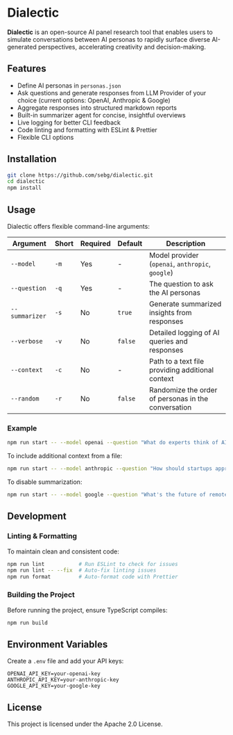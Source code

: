 # Dialectic

**Dialectic** is an open-source AI panel research tool that enables users to simulate conversations between AI personas to rapidly surface diverse AI-generated perspectives, accelerating creativity and decision-making.

## Features

- Define AI personas in `personas.json`
- Ask questions and generate responses from LLM Provider of your choice (current options: OpenAI, Anthropic & Google)
- Aggregate responses into structured markdown reports
- Built-in summarizer agent for concise, insightful overviews
- Live logging for better CLI feedback
- Code linting and formatting with ESLint & Prettier
- Flexible CLI options

## Installation

```sh
git clone https://github.com/sebg/dialectic.git
cd dialectic
npm install
```

## Usage

Dialectic offers flexible command-line arguments:

| Argument       | Short | Required | Default | Description                                         |
| -------------- | ----- | -------- | ------- | --------------------------------------------------- |
| `--model`      | `-m`  | Yes      | -       | Model provider (`openai`, `anthropic`, `google`)    |
| `--question`   | `-q`  | Yes      | -       | The question to ask the AI personas                 |
| `--summarizer` | `-s`  | No       | `true`  | Generate summarized insights from responses         |
| `--verbose`    | `-v`  | No       | `false` | Detailed logging of AI queries and responses        |
| `--context`    | `-c`  | No       | -       | Path to a text file providing additional context    |
| `--random`     | `-r`  | No       | `false` | Randomize the order of personas in the conversation |

### Example

```sh
npm run start -- --model openai --question "What do experts think of AI regulation?" --verbose
```

To include additional context from a file:

```sh
npm run start -- --model anthropic --question "How should startups approach AI ethics?" --context ./path/to/context.txt
```

To disable summarization:

```sh
npm run start -- --model google --question "What's the future of remote work?" --summarizer false
```

## Development

### **Linting & Formatting**

To maintain clean and consistent code:

```sh
npm run lint           # Run ESLint to check for issues
npm run lint -- --fix  # Auto-fix linting issues
npm run format         # Auto-format code with Prettier
```

### **Building the Project**

Before running the project, ensure TypeScript compiles:

```sh
npm run build
```

## Environment Variables

Create a `.env` file and add your API keys:

```
OPENAI_API_KEY=your-openai-key
ANTHROPIC_API_KEY=your-anthropic-key
GOOGLE_API_KEY=your-google-key
```

## License

This project is licensed under the Apache 2.0 License.
